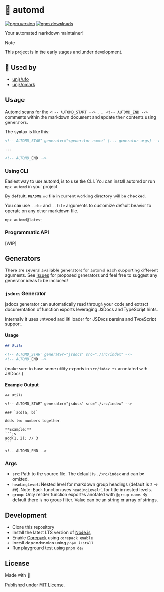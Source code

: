 # 🤖 automd

[![npm version][npm-version-src]][npm-version-href]
[![npm downloads][npm-downloads-src]][npm-downloads-href]

Your automated markdown maintainer!

> [!NOTE]
> This project is in the early stages and under development.

## 🦴 Used by

- [unjs/ufo](https://github.com/unjs/ufo)
- [unjs/omark](https://github.com/unjs/omark)

## Usage

Automd scans for the `<!-- AUTOMD_START --> ... <!-- AUTOMD_END -->` comments within the markdown document and update their contents using generators.

The syntax is like this:

```md
<!-- AUTOMD_START generator="<generator name>" [... generator args] -->

...

<!-- AUTOMD_END -->
```

### Using CLI

Easiest way to use automd, is to use the CLI. You can install automd or run `npx automd` in your project.

By default, `README.md` file in current working directory will be checked.

You can use `--dir` and `--file` arguments to customize default beavior to operate on any other markdown file.

```sh
npx automd@latest
```

### Programmatic API

[WIP]

## Generators

There are several available generators for automd each supporting different aguments. See [issues](https://github.com/unjs/automd/issues?q=is%3Aopen+is%3Aissue+label%3Agenerator) for proposed generators and feel free to suggest any generator ideas to be included!

### `jsdocs` Generator

jsdocs generator can automatically read through your code and extract documentation of function exports leveraging JSDocs and TypeScript hints.

Internally it uses [untyped](https://untyped.unjs.io/) and [jiti](https://github.com/unjs/jiti) loader for JSDocs parsing and TypeScript support.

#### Usage

```md
## Utils

<!-- AUTOMD_START generator="jsdocs" src="./src/index" -->
<!-- AUTOMD_END -->
```

(make sure to have some utility exports in `src/index.ts` annotated with JSDocs.)

#### Example Output

    ## Utils

    <!-- AUTOMD_START generator="jsdocs" src="./src/index" -->

    ### `add(a, b)`

    Adds two numbers together.

    **Example:**
    ```js
    add(1, 2); // 3
    ```

    <!-- AUTOMD_END -->

### Args

- `src`: Path to the source file. The default is `./src/index` and can be omitted.
- `headingLevel`: Nested level for markdown group headings (default is `2` => `##`). Note: Each function uses `headingLevel+1` for title in nested levels.
- `group`: Only render function exportes anotated with `@group name`. By default there is no group filter. Value can be an string or array of strings.

## Development

- Clone this repository
- Install the latest LTS version of [Node.js](https://nodejs.org/en/)
- Enable [Corepack](https://github.com/nodejs/corepack) using `corepack enable`
- Install dependencies using `pnpm install`
- Run playground test using `pnpm dev`

## License

Made with 💛

Published under [MIT License](./LICENSE).

<!-- Badges -->

[npm-version-src]: https://img.shields.io/npm/v/automd?style=flat&colorA=18181B&colorB=F0DB4F
[npm-version-href]: https://npmjs.com/package/automd
[npm-downloads-src]: https://img.shields.io/npm/dm/automd?style=flat&colorA=18181B&colorB=F0DB4F
[npm-downloads-href]: https://npmjs.com/package/automd
